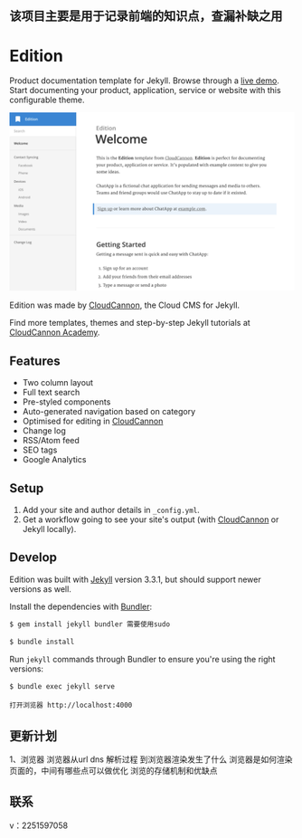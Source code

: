 ## 该项目主要是用于记录前端的知识点，查漏补缺之用
 

# Edition

Product documentation template for Jekyll. Browse through a [live demo](https://long-pig.cloudvent.net/).
Start documenting your product, application, service or website with this configurable theme.

![Edition template screenshot](images/_screenshot.png)

Edition was made by [CloudCannon](http://cloudcannon.com/), the Cloud CMS for Jekyll.

Find more templates, themes and step-by-step Jekyll tutorials at [CloudCannon Academy](https://learn.cloudcannon.com/).

## Features

* Two column layout
* Full text search
* Pre-styled components
* Auto-generated navigation based on category
* Optimised for editing in [CloudCannon](http://cloudcannon.com/)
* Change log
* RSS/Atom feed
* SEO tags
* Google Analytics

## Setup

1. Add your site and author details in `_config.yml`.
2. Get a workflow going to see your site's output (with [CloudCannon](https://app.cloudcannon.com/) or Jekyll locally).

## Develop

Edition was built with [Jekyll](http://jekyllrb.com/) version 3.3.1, but should support newer versions as well.

Install the dependencies with [Bundler](http://bundler.io/):
~~~bash
$ gem install jekyll bundler 需要使用sudo
~~~

~~~bash
$ bundle install
~~~

Run `jekyll` commands through Bundler to ensure you're using the right versions:

~~~bash
$ bundle exec jekyll serve

打开浏览器 http://localhost:4000
~~~


## 更新计划
1、浏览器
  浏览器从url dns 解析过程 到浏览器渲染发生了什么
  浏览器是如何渲染页面的，中间有哪些点可以做优化
  浏览的存储机制和优缺点

## 联系
v：2251597058



